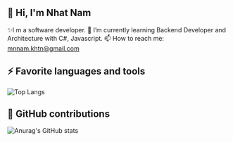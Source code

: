 ## 👋 Hi, I'm Nhat Nam
✨I m a software developer.
🌱 I’m currently learning Backend Developer and Architecture with C#, Javascript.
📫 How to reach me: mnnam.khtn@gmail.com

## ⚡ Favorite languages and tools
![Top Langs](https://github-readme-stats.vercel.app/api/top-langs/?username=mnnam1302&layout=compact)

## 🔭 GitHub contributions
![Anurag's GitHub stats](https://github-readme-stats.vercel.app/api?username=mnnam1302&hide=contribs,prs)

<!--
**mnnam1302/mnnam1302** is a  _special_ ✨ repository because its `README.md` (this file) appears on your GitHub profile.

Here are some ideas to get you started:

- 🔭 I’m currently working on ...
- 🌱 I’m currently learning ...
- 👯 I’m looking to collaborate on ...
- 🤔 I’m looking for help with ...
- 💬 Ask me about ...
- 📫 How to reach me: ...
- 😄 Pronouns: ...
- ⚡ Fun fact: ...
- ✨
-->

